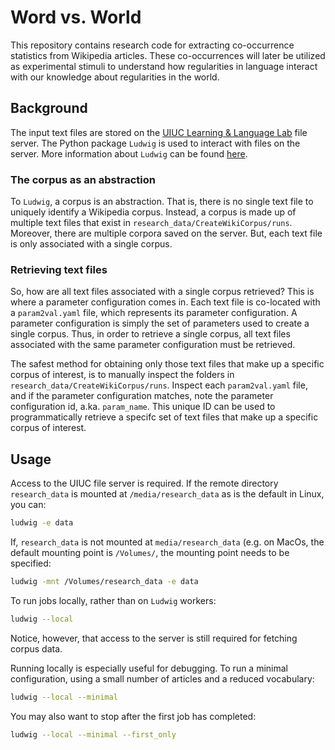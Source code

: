 # Word vs. World


This repository contains research code for extracting co-occurrence statistics from Wikipedia articles.
These co-occurrences will later be utilized as experimental stimuli to understand how regularities in language interact with our knowledge about regularities in the world.

## Background

The input text files are stored on the [UIUC Learning & Language Lab](http://learninglanguagelab.org/) file server.
The Python package `Ludwig` is used to interact with files on the server.
More information about `Ludwig` can be found [here](https://github.com/phueb/Ludwig).

### The corpus as an abstraction

To `Ludwig`, a corpus is an abstraction.
That is, there is no single text file to uniquely identify a Wikipedia corpus.
Instead, a corpus is made up of multiple text files that exist in `research_data/CreateWikiCorpus/runs`.
Moreover, there are multiple corpora saved on the server.
But, each text file is only associated with a single corpus. 

### Retrieving text files
 
So, how are all text files associated with a single corpus retrieved?
This is where a parameter configuration comes in. 
Each text file is co-located with a `param2val.yaml` file, which represents its parameter configuration.
A parameter configuration is simply the set of parameters used to create a single corpus.
Thus, in order to retrieve a single corpus, all text files associated with the same parameter configuration must be retrieved.

The safest method for obtaining only those text files that make up a specific corpus of interest, is to manually inspect the folders in `research_data/CreateWikiCorpus/runs`. Inspect each `param2val.yaml` file, and if the parameter configuration matches, note the parameter configuration id, a.ka. `param_name`. This unique ID can be used to programmatically retrieve a specifc set of text files that make up a specific corpus of interest.


## Usage

Access to the UIUC file server is required. If the remote directory `research_data` is mounted at `/media/research_data` as is the default in Linux, you can:

```bash
ludwig -e data
```
If, `research_data` is not mounted at `media/research_data` (e.g. on MacOs, the default mounting point is `/Volumes/`, the mounting point needs to be specified:

```bash
ludwig -mnt /Volumes/research_data -e data
```

To run jobs locally, rather than on `Ludwig` workers:

```bash
ludwig --local
```

Notice, however, that access to the server is still required for fetching corpus data.

Running locally is especially useful for debugging. 
To run a minimal configuration, using a small number of articles and a reduced vocabulary:

```bash
ludwig --local --minimal
```

You may also want to stop after the first job has completed:

```bash
ludwig --local --minimal --first_only
```
